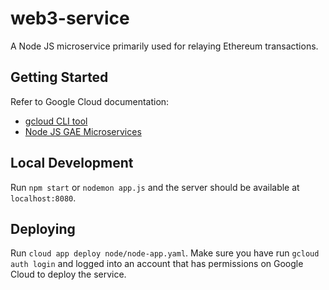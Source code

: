 # web3-service

A Node JS microservice primarily used for relaying Ethereum transactions.

## Getting Started

Refer to Google Cloud documentation:

- [gcloud CLI tool](https://cloud.google.com/sdk/gcloud/)
- [Node JS GAE Microservices](https://cloud.google.com/appengine/docs/flexible/nodejs/quickstart)

## Local Development

Run `npm start` or `nodemon app.js` and the server should be available at `localhost:8080`.

## Deploying

Run `cloud app deploy node/node-app.yaml`. Make sure you have run `gcloud auth login` and logged into an account that has permissions on Google Cloud to deploy the service.
